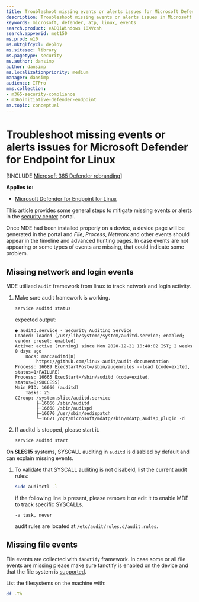 ```yaml
---
title: Troubleshoot missing events or alerts issues for Microsoft Defender ATP for Linux
description: Troubleshoot missing events or alerts issues in Microsoft Defender ATP for Linux.
keywords: microsoft, defender, atp, linux, events
search.product: eADQiWindows 10XVcnh
search.appverid: met150
ms.prod: w10
ms.mktglfcycl: deploy
ms.sitesec: library
ms.pagetype: security
ms.author: dansimp
author: dansimp
ms.localizationpriority: medium
manager: dansimp
audience: ITPro
mms.collection: 
- m365-security-compliance 
- m365initiative-defender-endpoint 
ms.topic: conceptual
---
```


# Troubleshoot missing events or alerts issues for Microsoft Defender for Endpoint for Linux

[!INCLUDE [Microsoft 365 Defender rebranding](../../includes/microsoft-defender.md)]

**Applies to:**

- [Microsoft Defender for Endpoint for Linux](microsoft-defender-atp-linux.md)

This article provides some general steps to mitigate missing events or alerts in the [security center](https://securitycenter.windows.com/) portal.

Once MDE had been installed properly on a device, a device page will be generated in the portal and _File_, _Process_, _Network_ and other events should appear in the timeline and advanced hunting pages.
In case events are not appearing or some types of events are missing, that could indicate some problem.

## Missing network and login events

MDE utilized `audit` framework from linux to track network and login activity.

1. Make sure audit framework is working.

    ```bash
    service auditd status
    ```

    expected output:

    ```output
    ● auditd.service - Security Auditing Service
    Loaded: loaded (/usr/lib/systemd/system/auditd.service; enabled; vendor preset: enabled)
    Active: active (running) since Mon 2020-12-21 10:48:02 IST; 2 weeks 0 days ago
        Docs: man:auditd(8)
            https://github.com/linux-audit/audit-documentation
    Process: 16689 ExecStartPost=/sbin/augenrules --load (code=exited, status=1/FAILURE)
    Process: 16665 ExecStart=/sbin/auditd (code=exited, status=0/SUCCESS)
    Main PID: 16666 (auditd)
        Tasks: 25
    CGroup: /system.slice/auditd.service
            ├─16666 /sbin/auditd
            ├─16668 /sbin/audispd
            ├─16670 /usr/sbin/sedispatch
            └─16671 /opt/microsoft/mdatp/sbin/mdatp_audisp_plugin -d
    ```

2. If auditd is stopped, please start it.

    ```bash
    service auditd start
    ```

**On SLES15** systems, SYSCALL auditing in `auditd` is disabled by default and can explain missing events.

1. To validate that SYSCALL auditing is not disabeld, list the current audit rules:

    ```bash
    sudo auditctl -l
    ```

    if the following line is present, please remove it or edit it to enable MDE to track specific SYSCALLs.

    ```output
    -a task, never
    ```

    audit rules are located at `/etc/audit/rules.d/audit.rules`.

## Missing file events

File events are collected with `fanotify` framework. In case some or all file events are missing please make sure fanotify is enabled on the device and that the file system is [supported](microsoft-defender-atp-linux#system-requirements).

List the filesystems on the machine with:

```bash
df -Th
```
